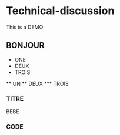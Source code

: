 # Technical-discussion
This is a DEMO

## BONJOUR 

* ONE 
* DEUX 
* TROIS 


** UN 
** DEUX 
*** TROIS

### TITRE
BEBE


### CODE 

<script src="https://gist.github.com/mchakir19741/44234b12a2b38209ed8873261054fee3.js"></script> 



